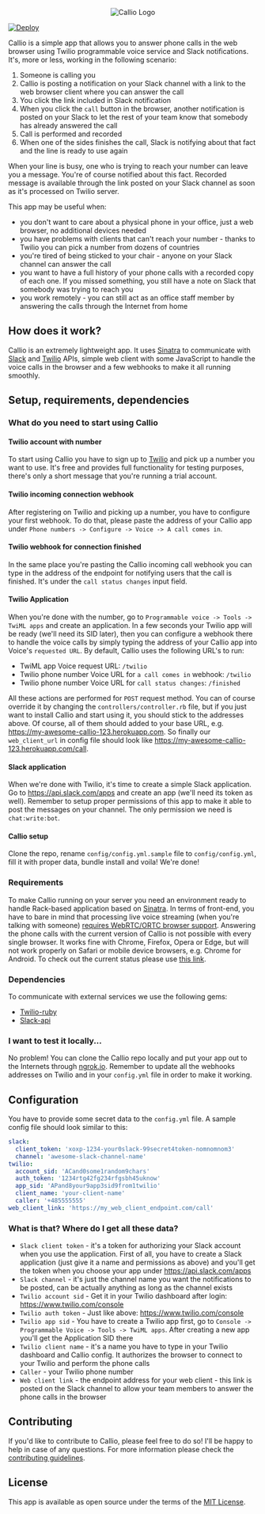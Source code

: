 <p align="center">
  <img src="https://raw.githubusercontent.com/netguru/callio/master/public/images/logo.png" alt="Callio Logo"/>
</p>

[![Deploy](https://www.herokucdn.com/deploy/button.svg)](https://heroku.com/deploy)

Callio is a simple app that allows you to answer phone calls in the web browser using Twilio programmable voice service and Slack notifications. It's, more or less, working in the following scenario:

1. Someone is calling you
2. Callio is posting a notification on your Slack channel with a link to the web browser client where you can answer the call
3. You click the link included in Slack notification
4. When you click the `call` button in the browser, another notification is posted on your Slack to let the rest of your team know that somebody has already answered the call
5. Call is performed and recorded
6. When one of the sides finishes the call, Slack is notifying about that fact and the line is ready to use again

When your line is busy, one who is trying to reach your number can leave you a message. You're of course notified about this fact. Recorded message is available through the link posted on your Slack channel as soon as it's processed on Twilio server.

This app may be useful when:
* you don't want to care about a physical phone in your office, just a web browser, no additional devices needed
* you have problems with clients that can't reach your number - thanks to Twilio you can pick a number from dozens of countries
* you're tired of being sticked to your chair - anyone on your Slack channel can answer the call
* you want to have a full history of your phone calls with a recorded copy of each one. If you missed something, you still have a note on Slack that somebody was trying to reach you
* you work remotely - you can still act as an office staff member by answering the calls through the Internet from home

## How does it work?

Callio is an extremely lightweight app. It uses [Sinatra]((https://github.com/sinatra/sinatra)) to communicate with [Slack](https://slack.com) and [Twilio](https://twilio.com) APIs, simple web client with some JavaScript to handle the voice calls in the browser and a few webhooks to make it all running smoothly.

## Setup, requirements, dependencies
### What do you need to start using Callio
#### Twilio account with number

To start using Callio you have to sign up to [Twilio](https://www.twilio.com) and pick up a number you want to use. It's free and provides full functionality for testing purposes, there's only a short message that you're running a trial account.

#### Twilio incoming connection webhook

After registering on Twilio and picking up a number, you have to configure your first webhook. To do that, please paste the address of your Callio app under `Phone numbers -> Configure -> Voice -> A call comes in`.


#### Twilio webhook for connection finished

In the same place you're pasting the Callio incoming call webhook you can type in the address of the endpoint for notifying users that the call is finished. It's under the `call status changes` input field.

#### Twilio Application

When you're done with the number, go to `Programmable voice -> Tools -> TwiML apps` and create an application. In a few seconds your Twilio app will be ready (we'll need its SID later), then you can configure a webhook there to handle the voice calls by simply typing the address of your Callio app into Voice's `requested URL`. By default, Callio uses the following URL's to run:

* TwiML app Voice request URL: `/twilio`
* Twilio phone number Voice URL for `a call comes in` webhook: `/twilio`
* Twilio phone number Voice URL for `call status changes`: `/finished`

All these actions are performed for `POST` request method. You can of course override it by changing the `controllers/controller.rb` file, but if you just want to install Callio and start using it, you should stick to the addresses above. Of course, all of them should added to your base URL, e.g. https://my-awesome-callio-123.herokuapp.com. So finally our `web_client_url` in config file should look like https://my-awesome-callio-123.herokuapp.com/call.

#### Slack application

When we're done with Twilio, it's time to create a simple Slack application. Go to https://api.slack.com/apps and create an app (we'll need its token as well). Remember to setup proper permissions of this app to make it able to post the messages on your channel. The only permission we need is `chat:write:bot`.

#### Callio setup

Clone the repo, rename `config/config.yml.sample` file to `config/config.yml`, fill it with proper data, bundle install and voila! We're done!

### Requirements

To make Callio running on your server you need an environment ready to handle Rack-based application based on [Sinatra](https://github.com/sinatra/sinatra). In terms of front-end, you have to bare in mind that processing live voice streaming (when you're talking with someone) [requires WebRTC/ORTC browser support](https://support.twilio.com/hc/en-us/articles/223180848-Which-browsers-support-WebRTC-). Answering the phone calls with the current version of Callio is not possible with every single browser. It works fine with Chrome, Firefox, Opera or Edge, but will not work properly on Safari or mobile device browsers, e.g. Chrome for Android. To check out the current status please use [this link](http://caniuse.com/#search=webrtc).

### Dependencies

To communicate with external services we use the following gems:
* [Twilio-ruby](https://github.com/twilio/twilio-ruby)
* [Slack-api](https://github.com/aki017/slack-ruby-gem)

### I want to test it locally...
No problem! You can clone the Callio repo locally and put your app out to the Internets through [ngrok.io](https://ngrok.com/). Remember to update all the webhooks addresses on Twilio and in your `config.yml` file in order to make it working.

## Configuration
You have to provide some secret data to the `config.yml` file. A sample config file should look similar to this:

``` yml
slack:
  client_token: 'xoxp-1234-your0slack-99secret4token-nomnomnom3'
  channel: 'awesome-slack-channel-name'
twilio:
  account_sid: 'ACand0some1random9chars'
  auth_token: '1234rtg42fg234rfgsbh45uknow'
  app_sid: 'APand8your9app3sid9from1twilio'
  client_name: 'your-client-name'
  caller: '+485555555'
web_client_link: 'https://my_web_client_endpoint.com/call'

```
### What is that? Where do I get all these data?

* `Slack client token` - it's a token for authorizing your Slack account when you use the application. First of all, you have to create a Slack application (just give it a name and permissions as above) and you'll get the token when you choose your app under https://api.slack.com/apps
* `Slack channel` - it's just the channel name you want the notifications to be posted, can be actually anything as long as the channel exists
* `Twilio account sid` - Get it in your Twilio dashboard after login: https://www.twilio.com/console
* `Twilio auth token` - Just like above: https://www.twilio.com/console
* `Twilio app sid` - You have to create a Twilio app first, go to `Console -> Programmable Voice -> Tools -> TwiML apps`. After creating a new app you'll get the Application SID there
* `Twilio client name` - it's a name you have to type in your Twilio dashboard and Callio config. It authorizes the browser to connect to your Twilio and perform the phone calls
* `Caller` - your Twilio phone number
* `Web client link` - the endpoint address for your web client - this link is posted on the Slack channel to allow your team members to answer the phone calls in the browser

## Contributing

If you'd like to contribute to Callio, please feel free to do so! I'll be happy to help in case of any questions. For more information please check the [contributing guidelines](CONTRIBUTING.md).

## License

This app is available as open source under the terms of the [MIT License](https://opensource.org/licenses/MIT).
